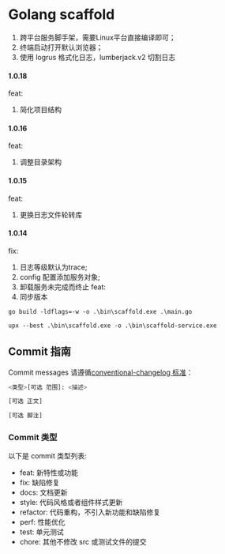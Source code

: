 # Golang scaffold

1. 跨平台服务脚手架，需要Linux平台直接编译即可；
2. 终端启动打开默认浏览器；
3. 使用 logrus 格式化日志，lumberjack.v2 切割日志

#### 1.0.18
feat:
1. 简化项目结构

#### 1.0.16
feat:
1. 调整目录架构

#### 1.0.15
feat:
1. 更换日志文件轮转库

#### 1.0.14
fix: 
1. 日志等级默认为trace;
2. config 配置添加服务对象;
3. 卸载服务未完成而终止
feat:
1. 同步版本

``` shell
go build -ldflags=-w -o .\bin\scaffold.exe .\main.go

upx --best .\bin\scaffold.exe -o .\bin\scaffold-service.exe
```

## Commit 指南

Commit messages 请遵循[conventional-changelog 标准](https://www.conventionalcommits.org/en/v1.0.0/)：

```bash
<类型>[可选 范围]: <描述>

[可选 正文]

[可选 脚注]
```

### Commit 类型

以下是 commit 类型列表:

- feat: 新特性或功能
- fix: 缺陷修复
- docs: 文档更新
- style: 代码风格或者组件样式更新
- refactor: 代码重构，不引入新功能和缺陷修复
- perf: 性能优化
- test: 单元测试
- chore: 其他不修改 src 或测试文件的提交